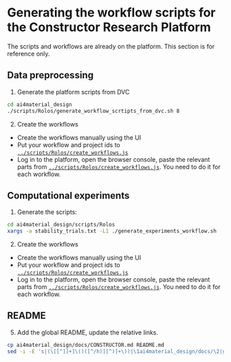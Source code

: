 # Generating the workflow scripts for the Constructor Research Platform
The scripts and workflows are already on the platform. This section is for reference only.
## Data preprocessing
1. Generate the platform scripts from DVC
```bash
cd ai4material_design
./scripts/Rolos/generate_workflow_scrtipts_from_dvc.sh 8
```
2. Create the workflows
 - Create the workflows manually using the UI
 - Put your workflow and project ids to [`../scripts/Rolos/create_workflows.js`](../scripts/Rolos/create_workflows.js)
 - Log in to the platform, open the browser console, paste the relevant parts from [`../scripts/Rolos/create_workflows.js`](../scripts/Rolos/create_workflows.js). You need to do it for each workflow.
## Computational experiments
1. Generate the scripts:
```bash
cd ai4material_design/scripts/Rolos
xargs -a stability_trials.txt -L1 ./generate_experiments_workflow.sh 
```
2. Create the workflows
 -  Create the workflows manually using the UI
 - Put your workflow and project ids to [`../scripts/Rolos/create_workflows.js`](../scripts/Rolos/create_workflows.js)
 -  Log in to the platform, open the browser console, paste the relevant parts from [`../scripts/Rolos/create_workflows.js`](../scripts/Rolos/create_workflows.js). You need to do it for each workflow.
 ## README
 5. Add the global README, update the relative links.
```bash
cp ai4material_design/docs/CONSTRUCTOR.md README.md
sed -i -E 's|(\[[^]]+]\()([^/h)][^)]+\))|\1ai4material_design/docs/\2|g' README.md
```